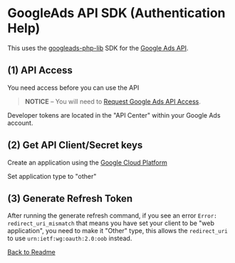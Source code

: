 # GoogleAds API SDK (Authentication Help)

This uses the [googleads-php-lib](https://github.com/googleads/googleads-php-lib) SDK for the [Google Ads API](https://developers.google.com/adwords/api/docs/guides/start).

## (1) API Access

You need access before you can use the API

> **NOTICE** – You will need to [Request Google Ads API Access](https://services.google.com/fb/forms/newtoken/).

Developer tokens are located in the "API Center" within your Google Ads account.

## (2) Get API Client/Secret keys

Create an application using the [Google Cloud Platform](https://console.cloud.google.com)

Set application type to "other"

## (3) Generate Refresh Token

After running the generate refresh command, if you see an error `Error: redirect_uri_mismatch` that means you have set your client to be "web application", you need to make it "Other" type, this allows the `redirect_uri` to use `urn:ietf:wg:oauth:2.0:oob` instead.

[Back to Readme](README.md)
